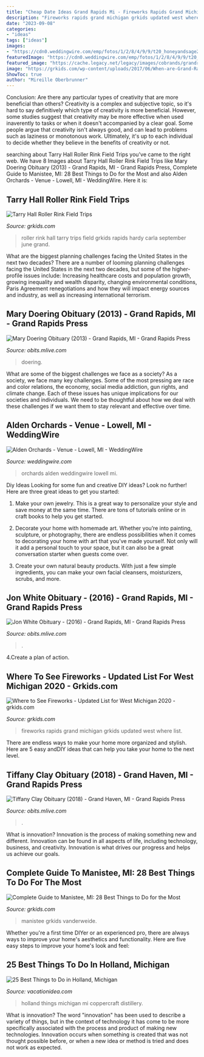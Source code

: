 ```yaml
---
title: "Cheap Date Ideas Grand Rapids Mi - Fireworks Rapids Grand Michigan Grkids Updated West Where List"
description: "Fireworks rapids grand michigan grkids updated west where list"
date: "2023-09-08"
categories:
- "ideas"
tags: ["ideas"]
images:
- "https://cdn0.weddingwire.com/emp/fotos/1/2/8/4/9/9/t20_honeyandsage2_51_1994821-160338186011677.jpg"
featuredImage: "https://cdn0.weddingwire.com/emp/fotos/1/2/8/4/9/9/t20_honeyandsage2_51_1994821-160338186011677.jpg"
featured_image: "https://cache.legacy.net/legacy/images/cobrands/grandrapids/photos/photo_20161125_WM0082310_0_20161125.jpgx?w=365&amp;h=500&amp;option=3"
image: "https://grkids.com/wp-content/uploads/2017/06/When-are-Grand-Rapids-Fireworks-Header-680x400.jpg"
ShowToc: true
author: "Mireille Oberbrunner"
---
```



Conclusion: Are there any particular types of creativity that are more beneficial than others?
Creativity is a complex and subjective topic, so it's hard to say definitively which type of creativity is more beneficial. However, some studies suggest that creativity may be more effective when used inaverently to tasks or when it doesn't accompanied by a clear goal. Some people argue that creativity isn't always good, and can lead to problems such as laziness or monotonous work. Ultimately, it's up to each individual to decide whether they believe in the benefits of creativity or not.

	

		
searching about Tarry Hall Roller Rink Field Trips you've came to the right web. We have 8 Images about Tarry Hall Roller Rink Field Trips like Mary Doering Obituary (2013) - Grand Rapids, MI - Grand Rapids Press, Complete Guide to Manistee, MI: 28 Best Things to Do for the Most and also Alden Orchards - Venue - Lowell, MI - WeddingWire. Here it is:
		
    
## Tarry Hall Roller Rink Field Trips

<img loading=lazy src="https://grkids.com/wp-content/uploads/2018/06/Tarry-Hall-Roller-Rink-3-680x364.png" onerror="this.onerror=null;this.src='https://tse1.mm.bing.net/th?id=OIP.LQ1Z17Y-PhIZR8cOBeNzwwHaD9&amp;pid=15.1';" alt="Tarry Hall Roller Rink Field Trips">

_Source: grkids.com_

>roller rink hall tarry trips field grkids rapids hardy carla september june grand. 

	

What are the biggest planning challenges facing the United States in the next two decades?
There are a number of looming planning challenges facing the United States in the next two decades, but some of the higher-profile issues include: Increasing healthcare costs and population growth, growing inequality and wealth disparity, changing environmental conditions, Paris Agreement renegotiations and how they will impact energy sources and industry, as well as increasing international terrorism.

    
## Mary Doering Obituary (2013) - Grand Rapids, MI - Grand Rapids Press

<img loading=lazy src="https://cache.legacy.net/legacy/images/cobrands/grandrapids/photos/0004568931Doering_20130224.jpgx?w=600&amp;h=315" onerror="this.onerror=null;this.src='https://tse3.mm.bing.net/th?id=OIP.w-Yt7Xva9wOp4Raw_VSpkwHaD4&amp;pid=15.1';" alt="Mary Doering Obituary (2013) - Grand Rapids, MI - Grand Rapids Press">

_Source: obits.mlive.com_

>doering. 

	

What are some of the biggest challenges we face as a society?
As a society, we face many key challenges. Some of the most pressing are race and color relations, the economy, social media addiction, gun rights, and climate change. Each of these issues has unique implications for our societies and individuals. We need to be thoughtful about how we deal with these challenges if we want them to stay relevant and effective over time.

    
## Alden Orchards - Venue - Lowell, MI - WeddingWire

<img loading=lazy src="https://cdn0.weddingwire.com/emp/fotos/1/2/8/4/9/9/t20_honeyandsage2_51_1994821-160338186011677.jpg" onerror="this.onerror=null;this.src='https://tse4.mm.bing.net/th?id=OIP.xlXpb3haCn3819QiMaDlvAAAAA&amp;pid=15.1';" alt="Alden Orchards - Venue - Lowell, MI - WeddingWire">

_Source: weddingwire.com_

>orchards alden weddingwire lowell mi. 

	

Diy Ideas
Looking for some fun and creative DIY ideas? Look no further! Here are three great ideas to get you started:
1. Make your own jewelry. This is a great way to personalize your style and save money at the same time. There are tons of tutorials online or in craft books to help you get started.

2. Decorate your home with homemade art. Whether you’re into painting, sculpture, or photography, there are endless possibilities when it comes to decorating your home with art that you’ve made yourself. Not only will it add a personal touch to your space, but it can also be a great conversation starter when guests come over.

3. Create your own natural beauty products. With just a few simple ingredients, you can make your own facial cleansers, moisturizers, scrubs, and more.

    
## Jon White Obituary - (2016) - Grand Rapids, MI - Grand Rapids Press

<img loading=lazy src="https://cache.legacy.net/legacy/images/cobrands/grandrapids/photos/photo_20161125_WM0082310_0_20161125.jpgx?w=365&amp;h=500&amp;option=3" onerror="this.onerror=null;this.src='https://tse1.mm.bing.net/th?id=OIP.-1MTBP1Gk2QrPyYiXY7E0AAAAA&amp;pid=15.1';" alt="Jon White Obituary - (2016) - Grand Rapids, MI - Grand Rapids Press">

_Source: obits.mlive.com_

>. 

	

4.Create a plan of action.

    
## Where To See Fireworks - Updated List For West Michigan 2020 - Grkids.com

<img loading=lazy src="https://grkids.com/wp-content/uploads/2017/06/When-are-Grand-Rapids-Fireworks-Header-680x400.jpg" onerror="this.onerror=null;this.src='https://tse4.mm.bing.net/th?id=OIP.x18UWMReUh9xLehKn7mr6wHaEW&amp;pid=15.1';" alt="Where to See Fireworks - Updated List for West Michigan 2020 - grkids.com">

_Source: grkids.com_

>fireworks rapids grand michigan grkids updated west where list. 

	

There are endless ways to make your home more organized and stylish. Here are 5 easy andDIY ideas that can help you take your home to the next level.

    
## Tiffany Clay Obituary (2018) - Grand Haven, MI - Grand Rapids Press

<img loading=lazy src="https://cache.legacy.net/legacy/images/cobrands/grandrapids/photos/photo_20180317_WM0116794_0_20180317.jpgx?w=600&amp;h=500" onerror="this.onerror=null;this.src='https://tse1.mm.bing.net/th?id=OIP.niWg2J-NulriKvUXZvNR9gHaGL&amp;pid=15.1';" alt="Tiffany Clay Obituary (2018) - Grand Haven, MI - Grand Rapids Press">

_Source: obits.mlive.com_

>. 

	

What is innovation?
Innovation is the process of making something new and different. Innovation can be found in all aspects of life, including technology, business, and creativity. Innovation is what drives our progress and helps us achieve our goals.

    
## Complete Guide To Manistee, MI: 28 Best Things To Do For The Most

<img loading=lazy src="https://grkids.com/wp-content/uploads/2020/09/things-to-do-in-manistee-mi.jpg" onerror="this.onerror=null;this.src='https://tse2.mm.bing.net/th?id=OIP.vfzWf9sTuaYXzrchq21yfAHaEo&amp;pid=15.1';" alt="Complete Guide to Manistee, MI: 28 Best Things to Do for the Most">

_Source: grkids.com_

>manistee grkids vanderweide. 

	

Whether you're a first time DIYer or an experienced pro, there are always ways to improve your home's aesthetics and functionality. Here are five easy steps to improve your home's look and feel: 

    
## 25 Best Things To Do In Holland, Michigan

<img loading=lazy src="http://vacationidea.com/pix/img25Hy8R/destinations/best-things-to-do-in-holland-mi_g19_mobi.jpg" onerror="this.onerror=null;this.src='https://tse1.mm.bing.net/th?id=OIP.79EKIGOlsWgiFJDWB-5QigHaE7&amp;pid=15.1';" alt="25 Best Things to Do in Holland, Michigan">

_Source: vacationidea.com_

>holland things michigan mi coppercraft distillery. 

	

What is innovation?
The word "innovation" has been used to describe a variety of things, but in the context of technology it has come to be more specifically associated with the process and product of making new technologies. Innovation occurs when something is created that was not thought possible before, or when a new idea or method is tried and does not work as expected.

